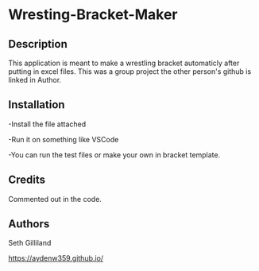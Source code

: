# Wresting-Bracket-Maker

## Description
This application is meant to make a wrestling bracket automaticly after putting in excel files. This was a group project the other person's github is linked in Author.

## Installation
-Install the file attached

-Run it on something like VSCode

-You can run the test files or make your own in bracket template.
## Credits
Commented out in the code.
## Authors
Seth Gilliland

https://aydenw359.github.io/

